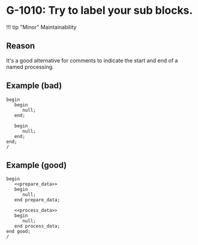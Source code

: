 # G-1010: Try to label your sub blocks.

!!! tip "Minor"
    Maintainability

## Reason

It's a good alternative for comments to indicate the start and end of a named processing.

## Example (bad)

```
begin
   begin 
      null;
   end;

   begin
      null;
   end;
end;
/
```

## Example (good)

```
begin
   <<prepare_data>>
   begin 
      null;
   end prepare_data;

   <<process_data>>
   begin
      null;
   end process_data;
end good;
/
```
